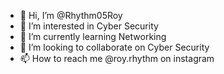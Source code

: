 - 👋 Hi, I’m @Rhythm05Roy
- 👀 I’m interested in Cyber Security
- 🌱 I’m currently learning Networking
- 💞️ I’m looking to collaborate on Cyber Security
- 📫 How to reach me @roy.rhythm on instagram

<!---
Rhythm05Roy/Rhythm05Roy is a ✨ special ✨ repository because its `README.md` (this file) appears on your GitHub profile.
You can click the Preview link to take a look at your changes.
--->
